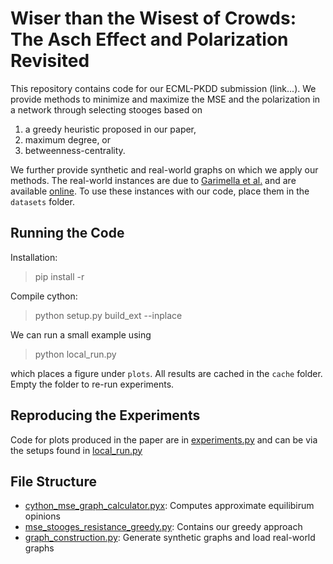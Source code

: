 # Wiser than the Wisest of Crowds: The Asch Effect and Polarization Revisited

This repository contains code for our ECML-PKDD submission (link...).
We provide methods to minimize and maximize the MSE and the polarization in a network
through selecting stooges based on

1. a greedy heuristic proposed in our paper,
3. maximum degree, or
4. betweenness-centrality.

We further provide synthetic and real-world graphs on which we apply our methods. The
real-world instances are due to [Garimella et al.](https://arxiv.org/pdf/1507.05224) and
are available [online](https://github.com/gvrkiran/controversy-detection/tree/master/networks).
To use these instances with our code, place them in the `datasets` folder.

## Running the Code

Installation:

> pip install -r

Compile cython:

> python setup.py build_ext --inplace

We can run a small example using

> python local_run.py

which places a figure under `plots`. All results are cached in the `cache`
folder. Empty the folder to re-run experiments.

## Reproducing the Experiments

Code for plots produced in the paper are in [experiments.py](experiments.py) and
can be via the setups found in [local_run.py](local_run.py)

## File Structure

- [cython_mse_graph_calculator.pyx](cython_mse_graph_calculator.pyx): Computes approximate equilibirum opinions
- [mse_stooges_resistance_greedy.py](mse_stooges_resistance_greedy.py): Contains our greedy approach
- [graph_construction.py](graph_construction.py): Generate synthetic graphs and load real-world graphs
